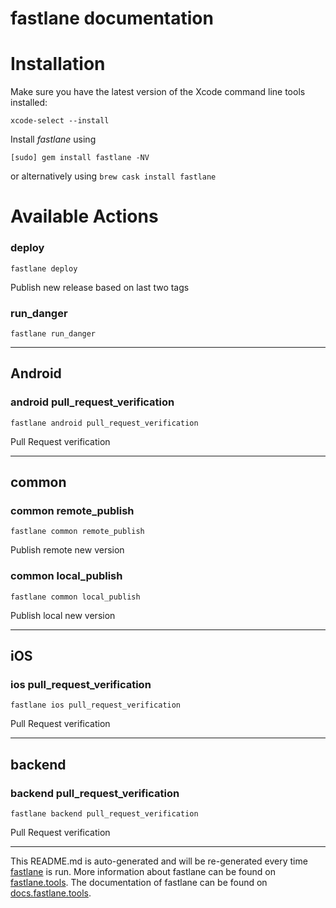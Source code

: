 fastlane documentation
================
# Installation

Make sure you have the latest version of the Xcode command line tools installed:

```
xcode-select --install
```

Install _fastlane_ using
```
[sudo] gem install fastlane -NV
```
or alternatively using `brew cask install fastlane`

# Available Actions
### deploy
```
fastlane deploy
```
Publish new release based on last two tags
### run_danger
```
fastlane run_danger
```


----

## Android
### android pull_request_verification
```
fastlane android pull_request_verification
```
Pull Request verification

----

## common
### common remote_publish
```
fastlane common remote_publish
```
Publish remote new version
### common local_publish
```
fastlane common local_publish
```
Publish local new version

----

## iOS
### ios pull_request_verification
```
fastlane ios pull_request_verification
```
Pull Request verification

----

## backend
### backend pull_request_verification
```
fastlane backend pull_request_verification
```
Pull Request verification

----

This README.md is auto-generated and will be re-generated every time [fastlane](https://fastlane.tools) is run.
More information about fastlane can be found on [fastlane.tools](https://fastlane.tools).
The documentation of fastlane can be found on [docs.fastlane.tools](https://docs.fastlane.tools).
